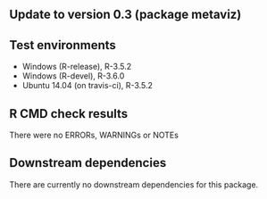 Update to version 0.3 (package metaviz)
---------------------------------------

Test environments
-----------------

-   Windows (R-release), R-3.5.2
-   Windows (R-devel), R-3.6.0
-   Ubuntu 14.04 (on travis-ci), R-3.5.2

R CMD check results
-------------------

There were no ERRORs, WARNINGs or NOTEs

Downstream dependencies
-----------------------

There are currently no downstream dependencies for this package.
